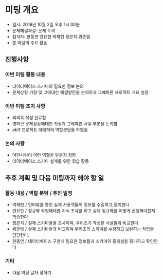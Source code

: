 # 미팅 개요

 * 일시: 2019년 10월 2일 오후 1시 00분
 * 문제해결과정: 문제 토의
 * 참석자: 한동연 안요한 박재현 정은지 위준범
 * 본 미팅의 주요 활동


## 진행사항
### 이번 미팅 활동 내용

 * 데이터베이스 스키마의 필요한 정보 논의
 * 문제상황 가정 및 그에대한 해결방안을 논의하고 그에따른 프로젝트 개요 설정
 

### 이번 미팅 조치 사항

 * 회의록 작성 완료함 
 * 영화관 문제상황에대한 가정과 그에따른 사실 부분을 논의함
 * pbl1 프로젝트 에대하여 역할분담을 하였음 

### 논의 사항

 * 어떤사람이 어떤 역할을 맡을지 정함 
 * 데이터베이스 스키마 설계를 위한 학습 활동


## 추후 계획 및 다음 미팅까지 해야 할 일
### 활동 내용 / 역할 분담 / 추진 일정

* 박재현 / 인터뷰를 통한 실제 사용객들의 정보를 수집하고,정리한다
* 안요한 / 정규화 작업에대한 지식 조사를 하고 실제 정규화를 어떻게 진행해야할지 학습한다
* 정은지 / 실제 스키마들을 조사하여, 우리조가 작성한 사실들과 비교한다
* 위준범 / 실제 스키마들과 비교하여 우리조의 스키마를 수정하고 보완하는 작업들 담당한다.
* 한동연 / 데이터베이스 구현에 필요한 정보들과 스키마의 중복성을 평가하고 확인한다


### 기타

 * 다음 미팅 날자 정하기